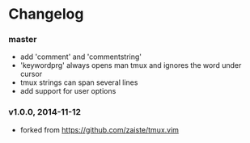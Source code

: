 # Changelog

### master
- add 'comment' and 'commentstring'
- 'keywordprg' always opens man tmux and ignores the word under cursor
- tmux strings can span several lines
- add support for user options

### v1.0.0, 2014-11-12
- forked from https://github.com/zaiste/tmux.vim
